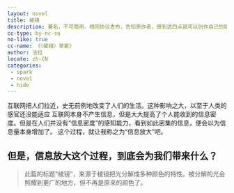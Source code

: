 ```yaml
---
layout: novel
title: 棱镜
description: 署名，不可商用，相同协议发布，告知原作者，做到这四点就可以创作自己的版本。
cc-type: by-nc-sa
no-like: true
cc-name: 《〈棱镜〉草案》
author: 法拉
locate: zh-CN
categories:
 - spark
 - novel
 - hide
---
```


互联网把人们拉近，史无前例地改变了人们的生活。这种影响之大，以至于人类的感官还没能适应
互联网本身不产生信息，但是大大提高了个人能收到的信息密度。但是在人们并没有“信息密度”的感知能力，看到如此密集的信息，便会以为信息量本身增加了。
这个过程，就让我称之为“信息放大”吧。

但是，信息放大这个过程，到底会为我们带来什么？
---

> 此篇的标题“棱镜”，来源于棱镜把光分解成多种颜色的特性。被分解的光会照耀到更广的地方，但不再是原来的颜色了。
